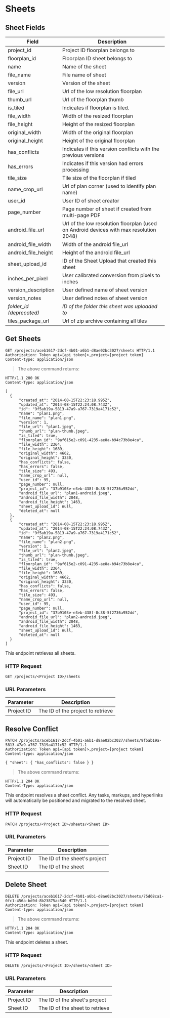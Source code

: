 # Sheets

## Sheet Fields

Field | Description
--------- | -----------
project_id | Project ID floorplan belongs to
floorplan_id | Floorplan ID sheet belongs to
name | Name of the sheet
file_name | File name of sheet
version | Version of the sheet
file_url | Url of the low resolution floorplan
thumb_url | Url of the floorplan thumb
is_tiled | Indicates if floorplan is tiled.
file_width | Width of the resized floorplan
file_height | Height of the resized floorplan
original_width | Width of the original floorplan
original_height | Height of the original floorplan
has_conflicts | Indicates if this version conflicts with the previous versions
has_errors | Indicates if this version had errors processing
tile_size | Tile size of the floorplan if tiled
name_crop_url | Url of plan corner (used to identify plan name)
user_id | User ID of sheet creator
page_number | Page number of sheet if created from multi-page PDF
android_file_url | Url of the low resolution floorplan (used on Android devices with max resolution 2048)
android_file_width | Width of the android file_url
android_file_height | Height of the android file_url
sheet_upload_id | ID of the Sheet Upload that created this sheet
inches_per_pixel | User calibrated conversion from pixels to inches
version_description | User defined name of sheet version
version_notes | User defined notes of sheet version
*folder_id (deprecated)* | *ID of the folder this sheet was uploaded to*
tiles_package_url | Url of zip archive containing all tiles

## Get Sheets

```http
GET /projects/aceb1617-2dcf-4b01-a6b1-d8ae02bc3027/sheets HTTP/1.1
Authorization: Token api=[api token]>,project=[project token]
Content-type: application/json
```

> The above command returns:

```http
HTTP/1.1 200 OK
Content-Type: application/json

[
  {
      "created_at": "2014-08-15T22:23:18.995Z",
      "updated_at": "2014-08-15T22:24:08.743Z",
      "id": "9f5ab19a-5813-47a9-a767-7319a4171c52",
      "name": "plan1.png",
      "file_name": "plan1.png",
      "version": 1,
      "file_url": "plan1.jpeg",
      "thumb_url": "plan-thumb.jpeg",
      "is_tiled": true,
      "floorplan_id": "9af615e2-c091-4235-ae8a-b94c73b8e4ca",
      "file_width": 2364,
      "file_height": 1689,
      "original_width": 4662,
      "original_height": 3330,
      "has_conflicts": false,
      "has_errors": false,
      "tile_size": 493,
      "name_crop_url": null,
      "user_id": 95,
      "page_number": null,
      "project_id": "37b9103e-e3eb-438f-8c38-5f2736a952dd",
      "android_file_url": "plan1-android.jpeg",
      "android_file_width": 2048,
      "android_file_height": 1463,
      "sheet_upload_id": null,
      "deleted_at": null
  },
  {
      "created_at": "2014-08-15T22:23:18.995Z",
      "updated_at": "2014-08-15T22:24:08.743Z",
      "id": "9f5ab19a-5813-47a9-a767-7319a4171c52",
      "name": "plan2.png",
      "file_name": "plan2.png",
      "version": 1,
      "file_url": "plan2.jpeg",
      "thumb_url": "plan-thumb.jpeg",
      "is_tiled": true,
      "floorplan_id": "9af615e2-c091-4235-ae8a-b94c73b8e4ca",
      "file_width": 2364,
      "file_height": 1689,
      "original_width": 4662,
      "original_height": 3330,
      "has_conflicts": false,
      "has_errors": false,
      "tile_size": 493,
      "name_crop_url": null,
      "user_id": 95,
      "page_number": null,
      "project_id": "37b9103e-e3eb-438f-8c38-5f2736a952dd",
      "android_file_url": "plan2-android.jpeg",
      "android_file_width": 2048,
      "android_file_height": 1463,
      "sheet_upload_id": null,
      "deleted_at": null
  }
]
```

This endpoint retrieves all sheets.

### HTTP Request

`GET /projects/<Project ID>/sheets`

### URL Parameters

Parameter | Description
--------- | -----------
Project ID | The ID of the project to retrieve

## Resolve Conflict

```http
PATCH /projects/aceb1617-2dcf-4b01-a6b1-d8ae02bc3027/sheets/9f5ab19a-5813-47a9-a767-7319a4171c52 HTTP/1.1
Authorization: Token api=[api token]>,project=[project token]
Content-type: application/json

{ "sheet": { "has_conflicts": false } }
```

> The above command returns:

```http
HTTP/1.1 204 OK
Content-Type: application/json

```

This endpoint resolves a sheet conflict. Any tasks, markups, and hyperlinks will automatically be positioned and migrated to the resolved sheet.

### HTTP Request

`PATCH /projects/<Project ID>/sheets/<Sheet ID>`

### URL Parameters

Parameter | Description
--------- | -----------
Project ID | The ID of the sheet's project
Sheet ID | The ID of the sheet

## Delete Sheet

```http
DELETE /projects/aceb1617-2dcf-4b01-a6b1-d8ae02bc3027/sheets/75d68ca1-0fc1-456a-bd9d-8b23875ac540 HTTP/1.1
Authorization: Token api=[api token]>,project=[project token]
Content-type: application/json
```

> The above command returns:

```http
HTTP/1.1 204 OK
Content-Type: application/json
```

This endpoint deletes a sheet.

### HTTP Request

`DELETE /projects/<Project ID>/sheets/<Sheet ID>`

### URL Parameters

Parameter | Description
--------- | -----------
Project ID | The ID of the sheet's project
Sheet ID | The ID of the sheet to retrieve